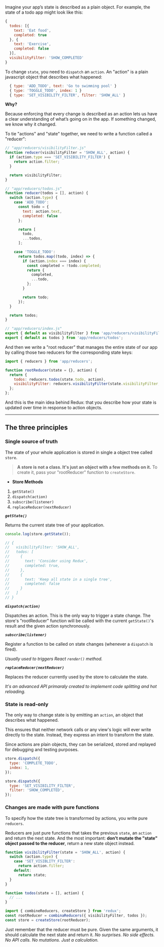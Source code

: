 Imagine your app’s state is described as a plain object. For example, the state of a todo app might look like this:

```javascript
{
  todos: [{
    text: 'Eat food',
    completed: true
  }, {
    text: 'Exercise',
    completed: false
  }],
  visibilityFilter: 'SHOW_COMPLETED'
}
```

To change `state`, you need to `dispatch` an `action`.
An "action" is a plain javascript object that describes what happened:

```javascript
  { type: 'ADD_TODO', text: 'Go to swimming pool' }
  { type: 'TOGGLE_TODO', index: 1 }
  { type: 'SET_VISIBILITY_FILTER', filter: 'SHOW_ALL' }
```

**Why?**

Because enforcing that every change is described as an action lets us have a clear understanding of what’s going on in the app.
If something changed, we know why it changed.

To tie "actions" and "state" together, we need to write a function called a "reducer":

```javascript
// "app/reducers/visibilityFilter.js"
function reducer(visibilityFilter = 'SHOW_ALL', action) {
  if (action.type === 'SET_VISIBILITY_FILTER') {
    return action.filter;
  }

  return visibilityFilter;
}

// "app/reducers/todos.js"
function reducer(todos = [], action) {
  switch (action.type) {
    case 'ADD_TODO':
      const todo = {
        text: action.text,
        completed: false
      };

      return [
        todo,
        ...todos,
      ];

    case 'TOGGLE_TODO':
      return todos.map((todo, index) => {
        if (action.index === index) {
          const completed = !todo.completed;
          return {
            completed,
            ...todo,
          };
        }

        return todo;
      });
  }

  return todos;
}

// "app/reducers/index.js"
export { default as visibilityFilter } from 'app/reducers/visibilityFilter';
export { default as todos } from 'app/reducers/todos';
```

And then we write a "root reducer" that manages the entire state of our app by calling those two reducers for the corresponding state keys:

```javascript
import { reducers } from 'app/reducers';

function rootReducer(state = {}, action) {
  return {
    todos: reducers.todos(state.todo, action),
    visibilityFilter: reducers.visibilityFilter(state.visibilityFilter, action),
  };
};
```

And this is the main idea behind Redux: that you describe how your state is updated over time in response to action objects.

-----

## **The three principles**

### Single source of truth

The state of your whole application is stored in single a object tree called `store`.

>  **A store is not a class. It's just an object with a few methods on it.**
> To create it, pass your "rootReducer" function to `createStore`.

* **Store Methods**

1. `getState()`
2. `dispatch(action)​`
3. `subscribe(listener)​`
4. `replaceReducer(nextReducer)​`

_**`getState()​`**_

Returns the current state tree of your application.

```js
console.log(store.getState());

// {
//   visibilityFilter: 'SHOW_ALL',
//   todos: [
//     {
//       text: 'Consider using Redux',
//       completed: true,
//     },
//     {
//       text: 'Keep all state in a single tree',
//       completed: false
//     }
//   ]
// }
```

_**`dispatch(action)​`**_

Dispatches an action. This is the only way to trigger a state change.
The store's "rootReducer" function will be called with the current `getState()`'s result and the given action synchronously.

_**`​subscribe(listener)​`**_

Register a function to be called on state changes (whenever a `dispatch` is fired).

_Usually used to triggers React `render()` method._

_**`​replaceReducer(nextReducer)​`**_

Replaces the reducer currently used by the store to calculate the state.

_It's an advanced API primaraly created to implement code splitting and hot reloading._


### State is read-only

The only way to change state is by emitting an `action`, an object that describes what happened.

This ensures that neither network calls or any view's logic will ever write directly to the state.
Instead, they express an intent to transform the state.

Since actions are plain objects, they can be serialized, stored and replayed for debugging and testing purposes.

```js
store.dispatch({
  type: 'COMPLETE_TODO',
  index: 1,
});

store.dispatch({
  type: 'SET_VISIBILITY_FILTER',
  filter: 'SHOW_COMPLETED',
});
```

### Changes are made with pure functions

To specify how the state tree is transformed by actions, you write pure `reducers`.

Reducers are just pure functions that takes the previous `state`, an `action` and return the next state.
And the most important: **don't mutate the "state" object passed to the reducer**, return a new state object instead.

```js
function visibilityFilter(state = 'SHOW_ALL', action) {
  switch (action.type) {
    case 'SET_VISIBLITY_FILTER':
      return action.filter;
    default:
      return state;
  }
}

function todos(state = [], action) {
  // ...
}

import { combineReducers, createStore } from 'redux';
const rootReducer = combinaReducers({ visibilityFilter, todos });
const store = createStore(rootReducer);
```

Just remember that the reducer must be pure. Given the same arguments, it should calculate the next state and return it.
_No surprises. No side effects. No API calls. No mutations. Just a calculation._
